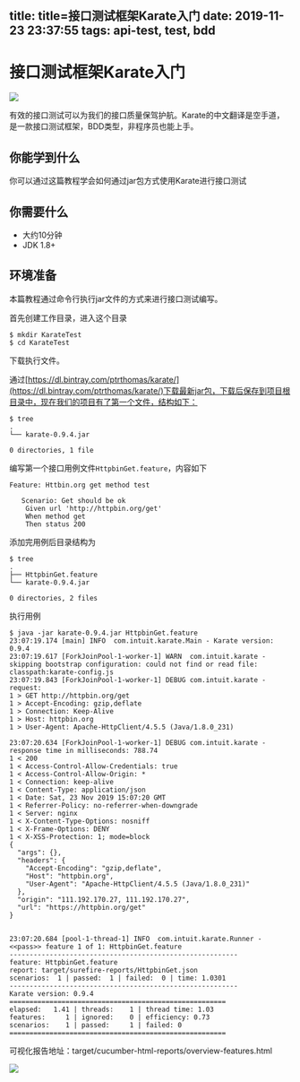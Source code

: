 title: title=接口测试框架Karate入门
date: 2019-11-23 23:37:55
tags: api-test, test, bdd
---

# 接口测试框架Karate入门

![](https://image.1programmer.com/2019-12-24-15772018260521.jpg)


有效的接口测试可以为我们的接口质量保驾护航。Karate的中文翻译是空手道，是一款接口测试框架，BDD类型，非程序员也能上手。

## 你能学到什么

你可以通过这篇教程学会如何通过jar包方式使用Karate进行接口测试

## 你需要什么

- 大约10分钟
- JDK 1.8+

## 环境准备

本篇教程通过命令行执行jar文件的方式来进行接口测试编写。

首先创建工作目录，进入这个目录

```
$ mkdir KarateTest
$ cd KarateTest
```
下载执行文件。

通过[https://dl.bintray.com/ptrthomas/karate/](https://dl.bintray.com/ptrthomas/karate/)下载最新jar包，下载后保存到项目根目录中，现在我们的项目有了第一个文件，结构如下：

```
$ tree
.
└── karate-0.9.4.jar

0 directories, 1 file
```

编写第一个接口用例文件`HttpbinGet.feature`，内容如下

```
Feature: Httbin.org get method test

   Scenario: Get should be ok
    Given url 'http://httpbin.org/get'
    When method get
    Then status 200
```

添加完用例后目录结构为

```
$ tree
.
├── HttpbinGet.feature
└── karate-0.9.4.jar

0 directories, 2 files
```

执行用例

```
$ java -jar karate-0.9.4.jar HttpbinGet.feature
23:07:19.174 [main] INFO  com.intuit.karate.Main - Karate version: 0.9.4
23:07:19.617 [ForkJoinPool-1-worker-1] WARN  com.intuit.karate - skipping bootstrap configuration: could not find or read file: classpath:karate-config.js
23:07:19.843 [ForkJoinPool-1-worker-1] DEBUG com.intuit.karate - request:
1 > GET http://httpbin.org/get
1 > Accept-Encoding: gzip,deflate
1 > Connection: Keep-Alive
1 > Host: httpbin.org
1 > User-Agent: Apache-HttpClient/4.5.5 (Java/1.8.0_231)

23:07:20.634 [ForkJoinPool-1-worker-1] DEBUG com.intuit.karate - response time in milliseconds: 788.74
1 < 200
1 < Access-Control-Allow-Credentials: true
1 < Access-Control-Allow-Origin: *
1 < Connection: keep-alive
1 < Content-Type: application/json
1 < Date: Sat, 23 Nov 2019 15:07:20 GMT
1 < Referrer-Policy: no-referrer-when-downgrade
1 < Server: nginx
1 < X-Content-Type-Options: nosniff
1 < X-Frame-Options: DENY
1 < X-XSS-Protection: 1; mode=block
{
  "args": {},
  "headers": {
    "Accept-Encoding": "gzip,deflate",
    "Host": "httpbin.org",
    "User-Agent": "Apache-HttpClient/4.5.5 (Java/1.8.0_231)"
  },
  "origin": "111.192.170.27, 111.192.170.27",
  "url": "https://httpbin.org/get"
}


23:07:20.684 [pool-1-thread-1] INFO  com.intuit.karate.Runner - <<pass>> feature 1 of 1: HttpbinGet.feature
---------------------------------------------------------
feature: HttpbinGet.feature
report: target/surefire-reports/HttpbinGet.json
scenarios:  1 | passed:  1 | failed:  0 | time: 1.0301
---------------------------------------------------------
Karate version: 0.9.4
======================================================
elapsed:   1.41 | threads:    1 | thread time: 1.03
features:     1 | ignored:    0 | efficiency: 0.73
scenarios:    1 | passed:     1 | failed: 0
======================================================
```
可视化报告地址：target/cucumber-html-reports/overview-features.html

![](https://image.1programmer.com/2019-12-24-15772018371845.jpg)



